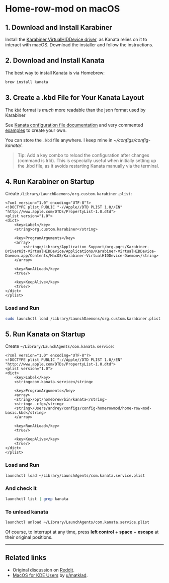 # Home-row-mod on macOS

## 1. Download and Install Karabiner

Install the [Karabiner VirtualHIDDevice driver](https://github.com/pqrs-org/Karabiner-DriverKit-VirtualHIDDevice/tree/main), as Kanata relies on it to interact with macOS. Download the installer and follow the instructions.

## 2. Download and Install Kanata

The best way to install Kanata is via Homebrew:

```sh
brew install kanata
```

## 3. Create a .kbd File for Your Kanata Layout

The `kbd` format is *much* more readable than the json format used by Karabiner

See [Kanata configuration file documentation](https://github.com/jtroo/kanata/blob/main/docs/config.adoc) and very commented [examples](https://github.com/jtroo/kanata/tree/main/cfg_samples) to create your own.

You can store the `.kbd` file anywhere. I keep mine in *~/configs/config-kanata/*.

> Tip: Add a key combo to reload the configuration after changes (command is lrld). This is especially useful when initially setting up the .kbd file, as it avoids restarting Kanata manually via the terminal.

## 4. Run Karabiner on Startup

Create `/Library/LaunchDaemons/org.custom.karabiner.plist`:

```
<?xml version="1.0" encoding="UTF-8"?>
<!DOCTYPE plist PUBLIC "-//Apple//DTD PLIST 1.0//EN" "http://www.apple.com/DTDs/PropertyList-1.0.dtd">
<plist version="1.0">
<dict>
    <key>Label</key>
    <string>org.custom.karabiner</string>

    <key>ProgramArguments</key>
    <array>
        <string>/Library/Application Support/org.pqrs/Karabiner-DriverKit-VirtualHIDDevice/Applications/Karabiner-VirtualHIDDevice-Daemon.app/Contents/MacOS/Karabiner-VirtualHIDDevice-Daemon</string>
    </array>

    <key>RunAtLoad</key>
    <true/>

    <key>KeepAlive</key>
    <true/>
</dict>
</plist>
```

### Load and Run

```sh
sudo launchctl load /Library/LaunchDaemons/org.custom.karabiner.plist
```

## 5. Run Kanata on Startup

Create `~/Library/LaunchAgents/com.kanata.service`:

```
<?xml version="1.0" encoding="UTF-8"?>
<!DOCTYPE plist PUBLIC "-//Apple//DTD PLIST 1.0//EN" "http://www.apple.com/DTDs/PropertyList-1.0.dtd">
<plist version="1.0">
<dict>
    <key>Label</key>
    <string>com.kanata.service</string>

    <key>ProgramArguments</key>
    <array>
    <string>/opt/homebrew/bin/kanata</string>
    <string>--cfg</string>
    <string>/Users/andrey/configs/config-homerowmod/home-row-mod-basic.kbd</string>
    </array>

    <key>RunAtLoad</key>
    <true/>

    <key>KeepAlive</key>
    <true/>
</dict>
</plist>
```

### Load and Run

```sh
launchctl load ~/Library/LaunchAgents/com.kanata.service.plist
```

### And check it

```sh
launchctl list | grep kanata
```

### To unload kanata

```sh
launchctl unload ~/Library/LaunchAgents/com.kanata.service.plist
```

Of course, to interrupt at any time, press **left control** + **space** + **escape** at their original positions.

***

## Related links

 - Original discussion on [Reddit](https://www.reddit.com/r/ErgoMechKeyboards/comments/1fojvif/is_anybody_running_kanata_on_macos_to_do_keyboard/).
 - [MacOS for KDE Users](https://matklad.github.io/2025/02/23/macos-for-kde-users.html) by [u/matklad](https://www.reddit.com/user/matklad/).

